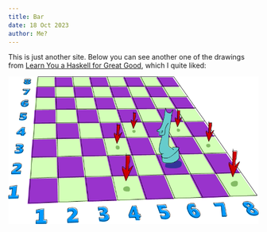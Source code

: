 ```yaml
---
title: Bar
date: 18 Oct 2023
author: Me?
---
```


This is just another site. Below you can see another one of the drawings from [Learn You a Haskell for Great Good](http://learnyouahaskell.com/), which I quite liked:

![A chess problem](./chess.png)
